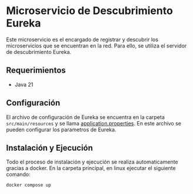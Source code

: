 # Microservicio de Descubrimiento Eureka

Este microservicio es el encargado de registrar y descubrir los microservicios que se encuentran en la red. Para ello, se utiliza el servidor de descubrimiento Eureka.

## Requerimientos

- Java 21

## Configuración

El archivo de configuración de Eureka se encuentra en la carpeta `src/main/resources` y se llama [application.properties](./src/main/resources/application.properties). En este archivo se pueden configurar los parametros de Eureka.


## Instalación y Ejecución

Todo el proceso de instalación y ejecución se realiza automaticamente gracias a docker. En la carpeta principal, en linux ejecutar el siguiente comando:

```bash
docker compose up
```
